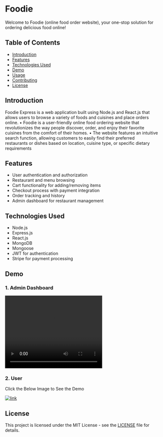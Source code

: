 # Foodie

Welcome to Foodie (online food order website), your one-stop solution for ordering delicious food online!

## Table of Contents

- [Introduction](#introduction)
- [Features](#features)
- [Technologies Used](#technologies-used)
- [Demo](#demo)
- [Usage](#usage)
- [Contributing](#contributing)
- [License](#license)

## Introduction

Foodie Express is a web application built using Node.js and React.js that allows users to browse a variety of foods and cuisines and place orders online.
• Foodie is a user-friendly online food ordering website that revolutionizes the way people discover, order, and enjoy their
favorite cuisines from the comfort of their homes.
• The website features an intuitive search function, allowing customers to easily find their preferred restaurants or dishes
based on location, cuisine type, or specific dietary requirements

## Features

- User authentication and authorization
- Restaurant and menu browsing
- Cart functionality for adding/removing items
- Checkout process with payment integration
- Order tracking and history
- Admin dashboard for restaurant management

## Technologies Used

- Node.js
- Express.js
- React.js
- MongoDB
- Mongoose
- JWT for authentication
- Stripe for payment processing

## Demo

### 1. Admin Dashboard


<video src="https://github.com/Rahulkush1/Foodie-Online-Food-Ordering-Website/assets/90745824/59376bbc-8f6c-4d46-9336-9e434dbddf7b" width="320" height="240" controls></video>


### 2. User

  Click the Below Image to See the Demo
  
  [ ![link](https://github.com/Rahulkush1/Foodie-Online-Food-Ordering-Website/assets/90745824/2d2ccbd4-bc49-45a0-9c78-d63cd2ff4fa4)](https://foodie-online-food-ordering-website.onrender.com/)



## License

This project is licensed under the MIT License - see the [LICENSE](LICENSE) file for details.
